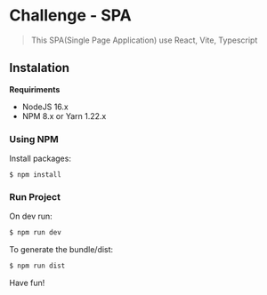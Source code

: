 # **Challenge - SPA**
> This SPA(Single Page Application) use React, Vite, Typescript

## Instalation
**Requiriments**
- NodeJS 16.x
- NPM 8.x or Yarn 1.22.x

### Using NPM
Install packages:
 ```
$ npm install
 ```
### Run Project

On dev run:
```bash
$ npm run dev
```

To generate the bundle/dist:
```bash
$ npm run dist
```

Have fun!
